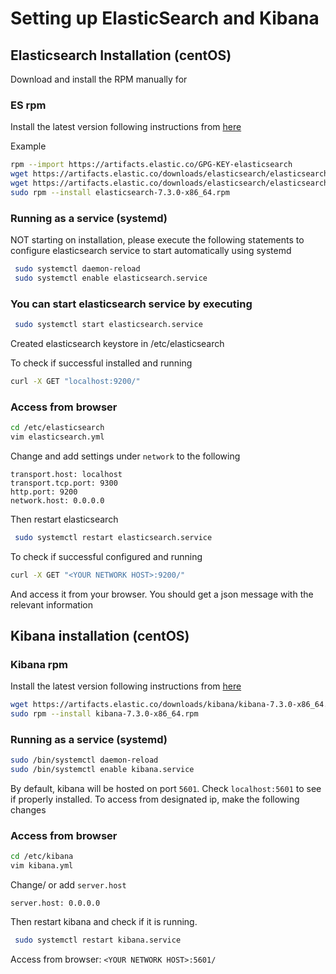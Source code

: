 # Setting up ElasticSearch and Kibana

## Elasticsearch Installation (centOS)

Download and install the RPM manually for

### ES rpm

Install the latest version following instructions from [here](https://www.elastic.co/guide/en/elasticsearch/reference/current/)

Example
```bash
rpm --import https://artifacts.elastic.co/GPG-KEY-elasticsearch
wget https://artifacts.elastic.co/downloads/elasticsearch/elasticsearch-7.3.0-x86_64.rpm
wget https://artifacts.elastic.co/downloads/elasticsearch/elasticsearch-7.3.0-x86_64.rpm.sha512
sudo rpm --install elasticsearch-7.3.0-x86_64.rpm
```

### Running as a service (systemd)
NOT starting on installation, please execute the following statements to configure elasticsearch service to start automatically using systemd
```bash
 sudo systemctl daemon-reload
 sudo systemctl enable elasticsearch.service
 ```
### You can start elasticsearch service by executing
```bash
 sudo systemctl start elasticsearch.service
```
Created elasticsearch keystore in /etc/elasticsearch

To check if successful installed and running
```bash
curl -X GET "localhost:9200/"
```

### Access from browser
```bash
cd /etc/elasticsearch
vim elasticsearch.yml
```

Change and add settings under `network` to the following
```
transport.host: localhost
transport.tcp.port: 9300
http.port: 9200
network.host: 0.0.0.0
```
Then restart elasticsearch

```bash
 sudo systemctl restart elasticsearch.service
```

To check if successful configured and running
```bash
curl -X GET "<YOUR NETWORK HOST>:9200/"
```
And access it from your browser. You should get a json message with the relevant information

## Kibana installation (centOS)

### Kibana rpm

Install the latest version following instructions from [here](https://www.elastic.co/guide/en/kibana/current/rpm.html)

```bash
wget https://artifacts.elastic.co/downloads/kibana/kibana-7.3.0-x86_64.rpm
sudo rpm --install kibana-7.3.0-x86_64.rpm
```

### Running as a service (systemd)
```bash
sudo /bin/systemctl daemon-reload
sudo /bin/systemctl enable kibana.service
```
By default, kibana will be hosted on port `5601`. Check `localhost:5601` to see if properly installed. 
To access from designated ip, make the following changes

### Access from browser
```bash
cd /etc/kibana
vim kibana.yml
```

Change/ or add `server.host`
```
server.host: 0.0.0.0
```
Then restart kibana and check if it is running.

```bash
 sudo systemctl restart kibana.service
```

Access from browser: `<YOUR NETWORK HOST>:5601/`